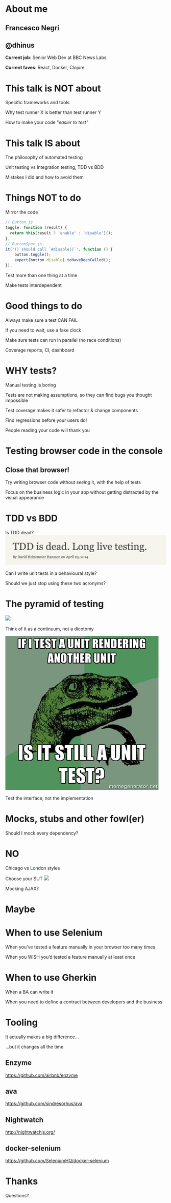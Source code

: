 <!-- .slide: data-background="img/cover.png" -->


# About me

## Francesco Negri

## @dhinus

**Current job**: Senior Web Dev at BBC News Labs

**Current faves**: React, Docker, Clojure


# This talk is NOT about

Specific frameworks and tools

Why test runner X is better than test runner Y

How to make your code _"easier to test"_


# This talk IS about

The philosophy of automated testing

Unit testing vs Integration testing, TDD vs BDD

Mistakes I did and how to avoid them


# Things NOT to do

Mirror the code
```js
// Button.js
toggle: function (result) {
  return this[result ? 'enable' : 'disable']();
},
// ButtonSpec.js
it('() should call `#disable()`', function () {
    button.toggle();
    expect(button.disable).toHaveBeenCalled();
});
```

Test more than one thing at a time

Make tests interdependent


# Good things to do

Always make sure a test CAN FAIL

If you need to wait, use a fake clock

Make sure tests can run in parallel (no race conditions)

Coverage reports, CI, dashboard


# WHY tests?

Manual testing is boring

Tests are not making assumptions, so they can find bugs you thought impossible

Test coverage makes it safer to refactor & change components

Find regressions before your users do!

People reading your code will thank you


# Testing browser code in the console

## Close that browser!

Try writing browser code without _seeing_ it, with the help of tests

Focus on the business logic in your app without getting distracted by the visual
appearance


# TDD vs BDD

Is TDD dead?
![](img/tdd_is_dead.png)

Can I write unit tests in a behavioural style?

Should we just stop using these two acronyms?


# The pyramid of testing

![](http://martinfowler.com/bliki/images/testPyramid/pyramid.png)

Think of it as a continuum, not a dicotomy

![](img/philosotest.jpg)

Test the interface, not the implementation


# Mocks, stubs and other fowl(er)

Should I mock every dependency?

<!-- .slide: data-background="http://yesno.wtf/assets/no/12-dafd576be23d3768641340f76658ddfe.gif" -->
# NO

Chicago vs London styles

Choose your SUT
![](https://upload.wikimedia.org/wikipedia/commons/2/22/Multimeter-4254e.jpg)

Mocking AJAX?

<!-- .slide: data-background="http://yesno.wtf/assets/maybe/0-16d0d74bfa3eb41e4d583375a475544d.gif" -->
# Maybe


# When to use Selenium

When you’ve tested a feature manually in your browser too many times

When you WISH you’d tested a feature manually at least once


# When to use Gherkin

When a BA can write it

When you need to define a contract between developers and the business


# Tooling
It actually makes a big difference...

...but it changes all the time

## Enzyme
https://github.com/airbnb/enzyme

## ava
https://github.com/sindresorhus/ava

## Nightwatch
http://nightwatchjs.org/

## docker-selenium
https://github.com/SeleniumHQ/docker-selenium


# Thanks
Questions?
